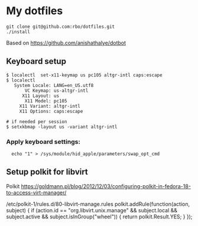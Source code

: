 # My dotfiles

```
git clone git@github.com:rbo/dotfiles.git
./install 
```

Based on https://github.com/anishathalye/dotbot


## Keyboard setup

```
$ localectl  set-x11-keymap us pc105 altgr-intl caps:escape
$ localectl 
   System Locale: LANG=en_US.utf8
       VC Keymap: us-altgr-intl
      X11 Layout: us
       X11 Model: pc105
     X11 Variant: altgr-intl
     X11 Options: caps:escape

# if needed per session
$ setxkbmap -layout us -variant altgr-intl
```

### Apply keyboard settings:

```
  echo "1" > /sys/module/hid_apple/parameters/swap_opt_cmd
```

## Setup polkit for libvirt

Polkit
https://goldmann.pl/blog/2012/12/03/configuring-polkit-in-fedora-18-to-access-virt-manager/

/etc/polkit-1/rules.d/80-libvirt-manage.rules 
polkit.addRule(function(action, subject) {
      if (action.id == "org.libvirt.unix.manage" && subject.local &&
        subject.active && subject.isInGroup("wheel")) {
              return polkit.Result.YES;
                }
});
